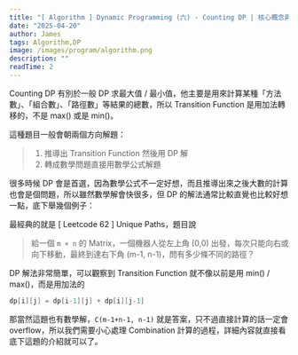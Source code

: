 ```yaml
---
title: "[ Algorithm ] Dynamic Programming (六) - Counting DP | 核心概念與 Leetcode 題型解析"
date: "2025-04-20"
author: James
tags: Algorithm,DP
image: /images/program/algorithm.png
description: ""
readTime: 2
---
```


Counting DP 有別於一般 DP 求最大值 / 最小值，他主要是用來計算某種「方法數」、「組合數」、「路徑數」等結果的總數，所以 Transition Function 是用加法轉移的，不是 max() 或是 min()。

這種題目一般會朝兩個方向解題：

> 1. 推導出 Transition Function 然後用 DP 解
> 2. 轉成數學問題直接用數學公式解題

很多時候 DP 會是首選，因為數學公式不一定好想，而且推導出來之後大數的計算也會是個問題，所以雖然數學解會快很多，但 DP 的解法通常比較直覺也比較好想一點，底下舉幾個例子：

最經典的就是 [ Leetcode 62 ] Unique Paths，題目說

> 給一個 `m × n` 的 Matrix，一個機器人從左上角 (0,0) 出發，每次只能向右或向下移動，最終到達右下角 (m-1, n-1)，問有多少條不同的路徑？

DP 解法非常簡單，可以觀察到 Transition Function 就不像以前是用 min() / max()，而是用加法的

```cpp
dp[i][j] = dp[i-1][j] + dp[i][j-1]
```

那當然這題也有數學解，`C(m-1+n-1, n-1)` 就是答案，只不過直接計算的話一定會 overflow，所以我們需要小心處理 Combination 計算的過程，詳細內容就直接看底下這題的介紹就可以了。